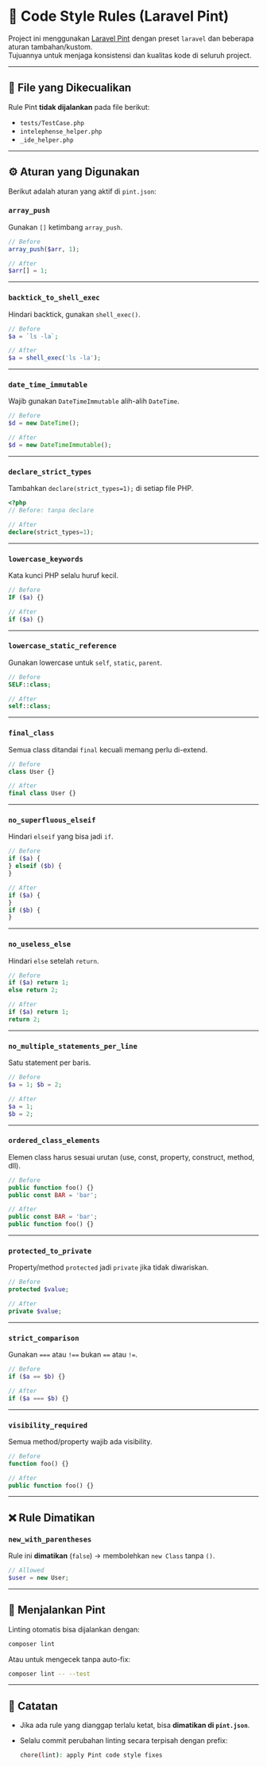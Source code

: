 # 🎨 Code Style Rules (Laravel Pint)

Project ini menggunakan [Laravel Pint](https://laravel.com/docs/pint) dengan preset `laravel` dan beberapa aturan tambahan/kustom.  
Tujuannya untuk menjaga konsistensi dan kualitas kode di seluruh project.

---

## 📂 File yang Dikecualikan

Rule Pint **tidak dijalankan** pada file berikut:

-   `tests/TestCase.php`
-   `intelephense_helper.php`
-   `_ide_helper.php`

---

## ⚙️ Aturan yang Digunakan

Berikut adalah aturan yang aktif di `pint.json`:

### `array_push`

Gunakan `[]` ketimbang `array_push`.

```php
// Before
array_push($arr, 1);

// After
$arr[] = 1;
```

---

### `backtick_to_shell_exec`

Hindari backtick, gunakan `shell_exec()`.

```php
// Before
$a = `ls -la`;

// After
$a = shell_exec('ls -la');
```

---

### `date_time_immutable`

Wajib gunakan `DateTimeImmutable` alih-alih `DateTime`.

```php
// Before
$d = new DateTime();

// After
$d = new DateTimeImmutable();
```

---

### `declare_strict_types`

Tambahkan `declare(strict_types=1);` di setiap file PHP.

```php
<?php
// Before: tanpa declare

// After
declare(strict_types=1);
```

---

### `lowercase_keywords`

Kata kunci PHP selalu huruf kecil.

```php
// Before
IF ($a) {}

// After
if ($a) {}
```

---

### `lowercase_static_reference`

Gunakan lowercase untuk `self`, `static`, `parent`.

```php
// Before
SELF::class;

// After
self::class;
```

---

### `final_class`

Semua class ditandai `final` kecuali memang perlu di-extend.

```php
// Before
class User {}

// After
final class User {}
```

---

### `no_superfluous_elseif`

Hindari `elseif` yang bisa jadi `if`.

```php
// Before
if ($a) {
} elseif ($b) {
}

// After
if ($a) {
}
if ($b) {
}
```

---

### `no_useless_else`

Hindari `else` setelah `return`.

```php
// Before
if ($a) return 1;
else return 2;

// After
if ($a) return 1;
return 2;
```

---

### `no_multiple_statements_per_line`

Satu statement per baris.

```php
// Before
$a = 1; $b = 2;

// After
$a = 1;
$b = 2;
```

---

### `ordered_class_elements`

Elemen class harus sesuai urutan (use, const, property, construct, method, dll).

```php
// Before
public function foo() {}
public const BAR = 'bar';

// After
public const BAR = 'bar';
public function foo() {}
```

---

### `protected_to_private`

Property/method `protected` jadi `private` jika tidak diwariskan.

```php
// Before
protected $value;

// After
private $value;
```

---

### `strict_comparison`

Gunakan `===` atau `!==` bukan `==` atau `!=`.

```php
// Before
if ($a == $b) {}

// After
if ($a === $b) {}
```

---

### `visibility_required`

Semua method/property wajib ada visibility.

```php
// Before
function foo() {}

// After
public function foo() {}
```

---

## ❌ Rule Dimatikan

### `new_with_parentheses`

Rule ini **dimatikan** (`false`) → membolehkan `new Class` tanpa `()`.

```php
// Allowed
$user = new User;
```

---

## 🚀 Menjalankan Pint

Linting otomatis bisa dijalankan dengan:

```bash
composer lint
```

Atau untuk mengecek tanpa auto-fix:

```bash
composer lint -- --test
```

---

## 📌 Catatan

-   Jika ada rule yang dianggap terlalu ketat, bisa **dimatikan di `pint.json`**.
-   Selalu commit perubahan linting secara terpisah dengan prefix:

    ```bash
    chore(lint): apply Pint code style fixes
    ```
